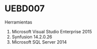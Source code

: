 # UEBD007

Herramientas
  1. Microsoft Visual Studio Enterprise 2015
  2. Synfusion 14.2.0.26
  3. Microsoft SQL Server 2014
